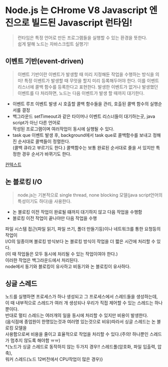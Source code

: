 # Node.js 는 CHrome V8 Javascript 엔진으로 빌드된 Javascript 런타임!
 >런타임은 특정 언어로 만든 프로그램들을 실행할 수 있는 환경을 뜻한다. <br>
   쉽게 말해 노드는 자바스크립트 실행기!
## 이벤트 기반(event-driven)

> 이벤트 기반이란 이벤트가 발생할 때 미리 지정해둔 작업을 수행하는 방식을 의미!
 특정 이벤트가 발생할 때 무엇을 할지 미리 등록해두어야 한다.
 이를 이벤트 리스너에 콜백 함수를 등록한다고 표현한다.
 발생한 이벤트가 없거나 발생했던 이벤트를 다 처리하면, 노드는 다음 이벤트가 발생
 할 때까지 대기한다.

- 이벤트 루프
 이벤트 발생 시 호출할 콜백 함수들을 관리, 호출된 콜백 함수의 실행순서를 결정 <br>
- 백그라운드
 setTimeout과 같은 타이머나 이벤트 리스너들이 대기하는곳, java script가 아닌 다른 언어로 <br>
 작성된 프로그램이며 여러작업이 동시에 실행될 수 있다. <br>
- task que
 이벤트 발생 후, background에서 task que로 콜백함수를 보내고 정해진 순서대로 콜백들이 정렬한다. <br>
 (콜백 큐라고 부르기도 한다.)
 콜백함수는 보통 완료된 순서대로 줄을 서 있지만 특정한 경우 순서가 바뀌기도 한다. <br>

[컨텍스트](https://github.com/criminal415/IL/blob/main/nodejs/appendix/Execution_Context.md)
## 논 블로킹 I/O

> node.js는 기본적으로 single thread, none blocking 모델(java script언어의 특성이기도 하다)을 사용한다.

- 논 블로킹 
 이전 작업이 완료될 떄까지 대기하지 않고 다음 작업을 수행함
- 블로킹
 이전 작업이 끝나야만 다음 작업을 수행

파일 시스템 접근(파일 읽기, 파일 쓰기, 폴더 만들기등)이나 네트워크를 통한 요청등의 작업이<br>
I/O의 일종이며 블로킹 방식보다 논 블로킹 방식이 작업을 더 짧은 시간에 처리할 수 있다.<br>
(이 때 작업들은 모두 동시에 처리될 수 있는 작업이여야 한다.) <br>
이러한 작업은 백그라운드에서 처리된다.<br>
node에서 동기와 블로킹이 유사하고 비동기와 논 블로킹이 유사하다.<br>
## 싱글 스레드
노드를 실행하면 프로세스가 하나 생성되고 그 프로세스에서 스레드들을 생성하는데, <br>
이 때 내부적으로 스레드가 여러 개 생성되나 우리가 직접 제어할 수 있는 스레드는 하나뿐이다.<br>
반대로 멀티 스레드는 여러개의 일을 동시에 처리할 수 있지만 비용이 발생한다.<br>
(음식점에 종업원이 한명있는것과 여러명 있는것으로 비유)따라서 싱글 스레드는 논 블로킹 모델을<br> 
사용함으로써 비용을 줄이고 효율적으로 작업을 처리할 수 있다.(주의! 하나뿐인 스레드가 멈추지 않도록 해야함 ㅠㅠ)<br>
*{노드가 싱글 스레드로 동작하지 않는 두가지 경우!! 스레드풀(암호화, 파일 입출력, 압축), <br>
워커 스레드(노드 12버전에서 CPU작업이 많은 경우)}<br>
